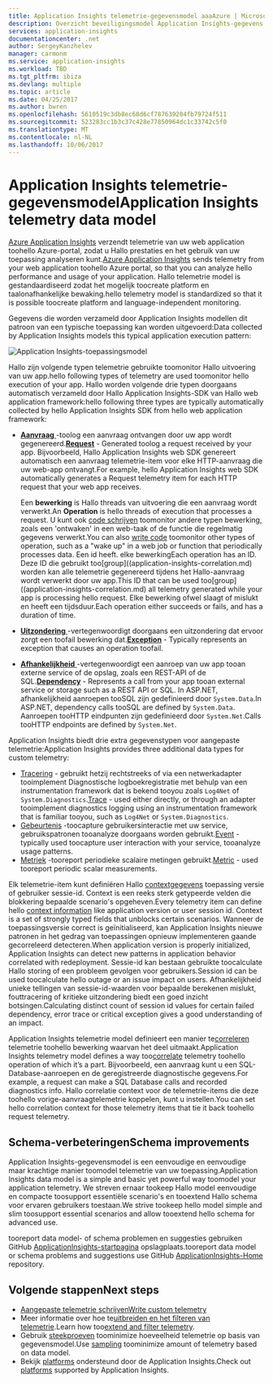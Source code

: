 ```yaml
---
title: Application Insights telemetrie-gegevensmodel aaaAzure | Microsoft Docs
description: Overzicht beveiligingsmodel Application Insights-gegevens
services: application-insights
documentationcenter: .net
author: SergeyKanzhelev
manager: carmonm
ms.service: application-insights
ms.workload: TBD
ms.tgt_pltfrm: ibiza
ms.devlang: multiple
ms.topic: article
ms.date: 04/25/2017
ms.author: bwren
ms.openlocfilehash: 5610519c3db8ec68d6cf787639204fb79724f511
ms.sourcegitcommit: 523283cc1b3c37c428e77850964dc1c33742c5f0
ms.translationtype: MT
ms.contentlocale: nl-NL
ms.lasthandoff: 10/06/2017
---
```

# <a name="application-insights-telemetry-data-model"></a><span data-ttu-id="b16e7-103">Application Insights telemetrie-gegevensmodel</span><span class="sxs-lookup"><span data-stu-id="b16e7-103">Application Insights telemetry data model</span></span>

<span data-ttu-id="b16e7-104">[Azure Application Insights](app-insights-overview.md) verzendt telemetrie van uw web application toohello Azure-portal, zodat u Hallo prestaties en het gebruik van uw toepassing analyseren kunt.</span><span class="sxs-lookup"><span data-stu-id="b16e7-104">[Azure Application Insights](app-insights-overview.md) sends telemetry from your web application toohello Azure portal, so that you can analyze hello performance and usage of your application.</span></span> <span data-ttu-id="b16e7-105">Hallo telemetrie model is gestandaardiseerd zodat het mogelijk toocreate platform en taalonafhankelijke bewaking.</span><span class="sxs-lookup"><span data-stu-id="b16e7-105">hello telemetry model is standardized so that it is possible toocreate platform and language-independent monitoring.</span></span> 

<span data-ttu-id="b16e7-106">Gegevens die worden verzameld door Application Insights modellen dit patroon van een typische toepassing kan worden uitgevoerd:</span><span class="sxs-lookup"><span data-stu-id="b16e7-106">Data collected by Application Insights models this typical application execution pattern:</span></span>

![Application Insights-toepassingsmodel](./media/application-insights-data-model/application-insights-data-model.png)

<span data-ttu-id="b16e7-108">Hallo zijn volgende typen telemetrie gebruikte toomonitor Hallo uitvoering van uw app.</span><span class="sxs-lookup"><span data-stu-id="b16e7-108">hello following types of telemetry are used toomonitor hello execution of your app.</span></span> <span data-ttu-id="b16e7-109">Hallo worden volgende drie typen doorgaans automatisch verzameld door Hallo Application Insights-SDK van Hallo web application framework:</span><span class="sxs-lookup"><span data-stu-id="b16e7-109">hello following three types are typically automatically collected by hello Application Insights SDK from hello web application framework:</span></span>

* <span data-ttu-id="b16e7-110">[**Aanvraag** ](application-insights-data-model-request-telemetry.md) -toolog een aanvraag ontvangen door uw app wordt gegenereerd.</span><span class="sxs-lookup"><span data-stu-id="b16e7-110">[**Request**](application-insights-data-model-request-telemetry.md) - Generated toolog a request received by your app.</span></span> <span data-ttu-id="b16e7-111">Bijvoorbeeld, Hallo Application Insights web SDK genereert automatisch een aanvraag telemetrie-item voor elke HTTP-aanvraag die uw web-app ontvangt.</span><span class="sxs-lookup"><span data-stu-id="b16e7-111">For example, hello Application Insights web SDK automatically generates a Request telemetry item for each HTTP request that your web app receives.</span></span> 

    <span data-ttu-id="b16e7-112">Een **bewerking** is Hallo threads van uitvoering die een aanvraag wordt verwerkt.</span><span class="sxs-lookup"><span data-stu-id="b16e7-112">An **Operation** is hello threads of execution that processes a request.</span></span> <span data-ttu-id="b16e7-113">U kunt ook [code schrijven](app-insights-api-custom-events-metrics.md#trackrequest) toomonitor andere typen bewerking, zoals een 'ontwaken' in een web-taak of de functie die regelmatig gegevens verwerkt.</span><span class="sxs-lookup"><span data-stu-id="b16e7-113">You can also [write code](app-insights-api-custom-events-metrics.md#trackrequest) toomonitor other types of operation, such as a "wake up" in a web job or function that periodically processes data.</span></span>  <span data-ttu-id="b16e7-114">Een id heeft. elke bewerking</span><span class="sxs-lookup"><span data-stu-id="b16e7-114">Each operation has an ID.</span></span> <span data-ttu-id="b16e7-115">Deze ID die gebruikt too[group]((application-insights-correlation.md) worden kan alle telemetrie gegenereerd tijdens het Hallo-aanvraag wordt verwerkt door uw app.</span><span class="sxs-lookup"><span data-stu-id="b16e7-115">This ID that can be used too[group]((application-insights-correlation.md) all telemetry generated while your app is processing hello request.</span></span> <span data-ttu-id="b16e7-116">Elke bewerking ofwel slaagt of mislukt en heeft een tijdsduur.</span><span class="sxs-lookup"><span data-stu-id="b16e7-116">Each operation either succeeds or fails, and has a duration of time.</span></span>
* <span data-ttu-id="b16e7-117">[**Uitzondering** ](application-insights-data-model-exception-telemetry.md) -vertegenwoordigt doorgaans een uitzondering dat ervoor zorgt een toofail bewerking dat.</span><span class="sxs-lookup"><span data-stu-id="b16e7-117">[**Exception**](application-insights-data-model-exception-telemetry.md) - Typically represents an exception that causes an operation toofail.</span></span>
* <span data-ttu-id="b16e7-118">[**Afhankelijkheid** ](application-insights-data-model-dependency-telemetry.md) -vertegenwoordigt een aanroep van uw app tooan externe service of de opslag, zoals een REST-API of de SQL.</span><span class="sxs-lookup"><span data-stu-id="b16e7-118">[**Dependency**](application-insights-data-model-dependency-telemetry.md) - Represents a call from your app tooan external service or storage such as a REST API or SQL.</span></span> <span data-ttu-id="b16e7-119">In ASP.NET, afhankelijkheid aanroepen tooSQL zijn gedefinieerd door `System.Data`.</span><span class="sxs-lookup"><span data-stu-id="b16e7-119">In ASP.NET, dependency calls tooSQL are defined by `System.Data`.</span></span> <span data-ttu-id="b16e7-120">Aanroepen tooHTTP eindpunten zijn gedefinieerd door `System.Net`.</span><span class="sxs-lookup"><span data-stu-id="b16e7-120">Calls tooHTTP endpoints are defined by `System.Net`.</span></span> 

<span data-ttu-id="b16e7-121">Application Insights biedt drie extra gegevenstypen voor aangepaste telemetrie:</span><span class="sxs-lookup"><span data-stu-id="b16e7-121">Application Insights provides three additional data types for custom telemetry:</span></span>

* <span data-ttu-id="b16e7-122">[Tracering](application-insights-data-model-trace-telemetry.md) - gebruikt hetzij rechtstreeks of via een netwerkadapter tooimplement Diagnostische logboekregistratie met behulp van een instrumentation framework dat is bekend tooyou zoals `Log4Net` of `System.Diagnostics`.</span><span class="sxs-lookup"><span data-stu-id="b16e7-122">[Trace](application-insights-data-model-trace-telemetry.md) - used either directly, or through an adapter tooimplement diagnostics logging using an instrumentation framework that is familiar tooyou, such as `Log4Net` or `System.Diagnostics`.</span></span>
* <span data-ttu-id="b16e7-123">[Gebeurtenis](application-insights-data-model-event-telemetry.md) -toocapture gebruikersinteractie met uw service, gebruikspatronen tooanalyze doorgaans worden gebruikt.</span><span class="sxs-lookup"><span data-stu-id="b16e7-123">[Event](application-insights-data-model-event-telemetry.md) - typically used toocapture user interaction with your service, tooanalyze usage patterns.</span></span>
* <span data-ttu-id="b16e7-124">[Metriek](application-insights-data-model-metric-telemetry.md) -tooreport periodieke scalaire metingen gebruikt.</span><span class="sxs-lookup"><span data-stu-id="b16e7-124">[Metric](application-insights-data-model-metric-telemetry.md) - used tooreport periodic scalar measurements.</span></span>

<span data-ttu-id="b16e7-125">Elk telemetrie-item kunt definiëren Hallo [contextgegevens](application-insights-data-model-context.md) toepassing versie of gebruiker sessie-id. Context is een reeks sterk getypeerde velden die blokkering bepaalde scenario's opgeheven.</span><span class="sxs-lookup"><span data-stu-id="b16e7-125">Every telemetry item can define hello [context information](application-insights-data-model-context.md) like application version or user session id. Context is a set of strongly typed fields that unblocks certain scenarios.</span></span> <span data-ttu-id="b16e7-126">Wanneer de toepassingsversie correct is geïnitialiseerd, kan Application Insights nieuwe patronen in het gedrag van toepassingen opnieuw implementeren gaande gecorreleerd detecteren.</span><span class="sxs-lookup"><span data-stu-id="b16e7-126">When application version is properly initialized, Application Insights can detect new patterns in application behavior correlated with redeployment.</span></span> <span data-ttu-id="b16e7-127">Sessie-id kan bestaan gebruikte toocalculate Hallo storing of een probleem gevolgen voor gebruikers.</span><span class="sxs-lookup"><span data-stu-id="b16e7-127">Session id can be used toocalculate hello outage or an issue impact on users.</span></span> <span data-ttu-id="b16e7-128">Afhankelijkheid unieke tellingen van sessie-id-waarden voor bepaalde berekenen mislukt, fouttracering of kritieke uitzondering biedt een goed inzicht botsingen.</span><span class="sxs-lookup"><span data-stu-id="b16e7-128">Calculating distinct count of session id values for certain failed dependency, error trace or critical exception gives a good understanding of an impact.</span></span>

<span data-ttu-id="b16e7-129">Application Insights telemetrie model definieert een manier te[correleren](application-insights-correlation.md) telemetrie toohello bewerking waarvan het deel uitmaakt.</span><span class="sxs-lookup"><span data-stu-id="b16e7-129">Application Insights telemetry model defines a way too[correlate](application-insights-correlation.md) telemetry toohello operation of which it’s a part.</span></span> <span data-ttu-id="b16e7-130">Bijvoorbeeld, een aanvraag kunt u een SQL-Database-aanroepen en de geregistreerde diagnostische gegevens.</span><span class="sxs-lookup"><span data-stu-id="b16e7-130">For example, a request can make a SQL Database calls and recorded diagnostics info.</span></span> <span data-ttu-id="b16e7-131">Hallo correlatie context voor de telemetrie-items die deze toohello vorige-aanvraagtelemetrie koppelen, kunt u instellen.</span><span class="sxs-lookup"><span data-stu-id="b16e7-131">You can set hello correlation context for those telemetry items that tie it back toohello request telemetry.</span></span>

## <a name="schema-improvements"></a><span data-ttu-id="b16e7-132">Schema-verbeteringen</span><span class="sxs-lookup"><span data-stu-id="b16e7-132">Schema improvements</span></span>

<span data-ttu-id="b16e7-133">Application Insights-gegevensmodel is een eenvoudige en eenvoudige maar krachtige manier toomodel telemetrie van uw toepassing.</span><span class="sxs-lookup"><span data-stu-id="b16e7-133">Application Insights data model is a simple and basic yet powerful way toomodel your application telemetry.</span></span> <span data-ttu-id="b16e7-134">We streven ernaar tookeep Hallo model eenvoudige en compacte toosupport essentiële scenario's en tooextend Hallo schema voor ervaren gebruikers toestaan.</span><span class="sxs-lookup"><span data-stu-id="b16e7-134">We strive tookeep hello model simple and slim toosupport essential scenarios and allow tooextend hello schema for advanced use.</span></span>

<span data-ttu-id="b16e7-135">tooreport data model- of schema problemen en suggesties gebruiken GitHub [ApplicationInsights-startpagina](https://github.com/Microsoft/ApplicationInsights-Home/labels/schema) opslagplaats.</span><span class="sxs-lookup"><span data-stu-id="b16e7-135">tooreport data model or schema problems and suggestions use GitHub [ApplicationInsights-Home](https://github.com/Microsoft/ApplicationInsights-Home/labels/schema) repository.</span></span>

## <a name="next-steps"></a><span data-ttu-id="b16e7-136">Volgende stappen</span><span class="sxs-lookup"><span data-stu-id="b16e7-136">Next steps</span></span>

- [<span data-ttu-id="b16e7-137">Aangepaste telemetrie schrijven</span><span class="sxs-lookup"><span data-stu-id="b16e7-137">Write custom telemetry</span></span>](app-insights-api-custom-events-metrics.md)
- <span data-ttu-id="b16e7-138">Meer informatie over hoe te[uitbreiden en het filteren van telemetrie](app-insights-api-filtering-sampling.md).</span><span class="sxs-lookup"><span data-stu-id="b16e7-138">Learn how too[extend and filter telemetry](app-insights-api-filtering-sampling.md).</span></span>
- <span data-ttu-id="b16e7-139">Gebruik [steekproeven](app-insights-sampling.md) toominimize hoeveelheid telemetrie op basis van gegevensmodel.</span><span class="sxs-lookup"><span data-stu-id="b16e7-139">Use [sampling](app-insights-sampling.md) toominimize amount of telemetry based on data model.</span></span>
- <span data-ttu-id="b16e7-140">Bekijk [platforms](app-insights-platforms.md) ondersteund door de Application Insights.</span><span class="sxs-lookup"><span data-stu-id="b16e7-140">Check out [platforms](app-insights-platforms.md) supported by Application Insights.</span></span>
